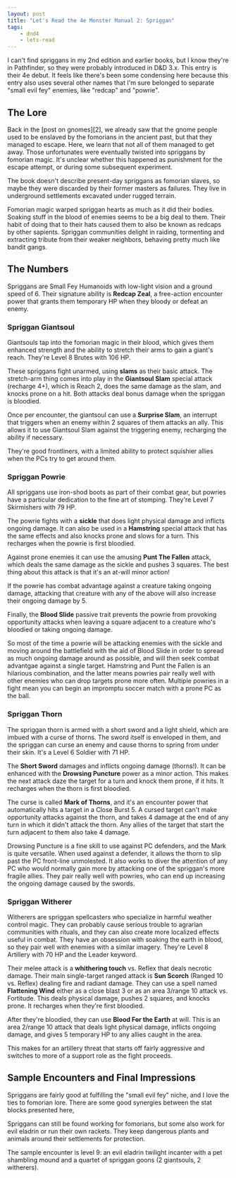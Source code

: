 ```yaml
---
layout: post
title: "Let's Read the 4e Monster Manual 2: Spriggan"
tags:
    - dnd4
    - lets-read
---
```


I can't find spriggans in my 2nd edition and earlier books, but I know they're
in Pathfinder, so they were probably introduced in D&D 3.x. This entry is their
4e debut. It feels like there's been some condensing here because this entry
also uses several other names that I'm sure belonged to separate "small evil
fey" enemies, like "redcap" and "powrie".

## The Lore

Back in the [post on gnomes][2], we already saw that the gnome people used to be
enslaved by the fomorians in the ancient past, but that they managed to
escape. Here, we learn that not all of them managed to get away. Those
unfortunates were eventually twisted into spriggans by fomorian magic. It's
unclear whether this happened as punishment for the escape attempt, or during
some subsequent experiment.

The book doesn't describe present-day spriggans as fomorian slaves, so maybe
they were discarded by their former masters as failures. They live in
underground settlements excavated under rugged terrain.

Fomorian magic warped spriggan hearts as much as it did their bodies. Soaking
stuff in the blood of enemies seems to be a big deal to them. Their habit of
doing that to their hats caused them to also be known as redcaps by other
sapients. Spriggan communities delight in raiding, tormenting and extracting
tribute from their weaker neighbors, behaving pretty much like bandit gangs.

## The Numbers

Spriggans are Small Fey Humanoids with low-light vision and a ground speed
of 6. Their signature ability is **Redcap Zeal**, a free-action encounter power
that grants them temporary HP when they bloody or defeat an enemy.

### Spriggan Giantsoul

Giantsouls tap into the fomorian magic in their blood, which gives them enhanced
strength and the ability to stretch their arms to gain a giant's reach. They're
Level 8 Brutes with 106 HP.

These spriggans fight unarmed, using **slams** as their basic attack. The
stretch-arm thing comes into play in the **Giantsoul Slam** special attack
(recharge 4+), which is Reach 2, does the same damage as the slam, and knocks
prone on a hit. Both attacks deal bonus damage when the spriggan is bloodied.

Once per encounter, the giantsoul can use a **Surprise Slam**, an interrupt that
triggers when an enemy within 2 squares of them attacks an ally. This allows it
to use Giantsoul Slam against the triggering enemy, recharging the ability if
necessary.

They're good frontliners, with a limited ability to protect squishier allies
when the PCs try to get around them.

### Spriggan Powrie

All spriggans use iron-shod boots as part of their combat gear, but powries have
a particular dedication to the fine art of stomping. They're Level 7 Skirmishers
with 79 HP.

The powrie fights with a **sickle** that does light physical damage and inflicts
ongoing damage. It can also be used in a **Hamstring** special attack that has
the same effects and also knocks prone and slows for a turn. This recharges when
the powrie is first bloodied.

Against prone enemies it can use the amusing **Punt The Fallen** attack, which
deals the same damage as the sickle and pushes 3 squares. The best thing about
this attack is that it's an at-will minor action!

If the powrie has combat advantage against a creature taking ongoing damage,
attacking that creature with any of the above will also increase their ongoing
damage by 5.

Finally, the **Blood Slide** passive trait prevents the powrie from provoking
opportunity attacks when leaving a square adjacent to a creature who's bloodied
or taking ongoing damage.

So most of the time a powrie will be attacking enemies with the sickle and
moving around the battlefield with the aid of Blood Slide in order to spread as
much ongoing damage around as possible, and will then seek combat advantgae
against a single target. Hamstring and Punt the Fallen is an hilarious
combination, and the latter means powries pair really well with other enemies
who can drop targets prone more often. Multiple powries in a fight mean you can
begin an impromptu soccer match with a prone PC as the ball.

### Spriggan Thorn

The spriggan thorn is armed with a short sword and a light shield, which are
imbued with a curse of thorns. The sword itself is enveloped in them, and the
spriggan can curse an enemy and cause thorns to spring from under their
skin. It's a Level 6 Soldier with 71 HP.

The **Short Sword** damages and inflicts ongoing damage (thorns!). It can be
enhanced with the **Drowsing Puncture** power as a minor action. This makes the
next attack daze the target for a turn and knock them prone, if it hits. It
recharges when the thorn is first bloodied.

The curse is called **Mark of Thorns**, and it's an encounter power that
automatically hits a target in a Close Burst 5. A cursed target can't make
opportunity attacks against the thorn, and takes 4 damage at the end of any turn
in which it didn't attack the thorn. Any allies of the target that start the
turn adjacent to them also take 4 damage.

Drowsing Puncture is a fine skill to use against PC defenders, and the Mark is
quite versatile. When used against a defender, it allows the thorn to slip past
the PC front-line unmolested. It also works to diver the attention of any PC who
would normally gain more by attacking one of the spriggan's more fragile
allies. They pair really well with powries, who can end up increasing the
ongoing damage caused by the swords.

### Spriggan Witherer

Witherers are spriggan spellcasters who specialize in harmful weather control
magic. They can probably cause serious trouble to agrarian communities with
rituals, and they can also create more localized effects useful in
combat. They have an obsession with soaking the earth in blood, so they pair
well with enemies with a similar imagery. They're Level 8 Artillery with 70 HP
and the Leader keyword.

Their melee attack is a **whithering touch** vs. Reflex that deals necrotic
damage. Their main single-target ranged attack is **Sun Scorch** (Ranged 10
vs. Reflex) dealing fire and radiant damage. They can use a spell named
**Flattening Wind** either as a close blast 3 or as an area 3/range 10 attack
vs. Fortitude. This deals physical damage, pushes 2 squares, and knocks
prone. It recharges when they're first bloodied.

After they're bloodied, they can use **Blood For the Earth** at will. This is an
area 2/range 10 attack that deals light physical damage, inflicts ongoing
damage, and gives 5 temporary HP to any allies caught in the area.

This makes for an artillery threat that starts off fairly aggressive and
switches to more of a support role as the fight proceeds.

## Sample Encounters and Final Impressions

Spriggans are fairly good at fulfilling the "small evil fey" niche, and I love
the ties to fomorian lore. There are some good synergies between the stat blocks
presented here,

Spriggans can still be found working for fomorians, but some also work for evil
eladrin or run their own rackets. They keep dangerous plants and animals around
their settlements for protection.

The sample encounter is level 9: an evil eladrin twilight incanter with a pet
shambling mound and a quartet of spriggan goons (2 giantsouls, 2 witherers).
